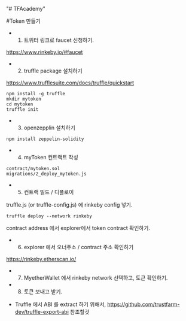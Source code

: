 "# TFAcademy" 

#Token 만들기

- 1. 트위터 링크로 faucet 신청하기.

https://www.rinkeby.io/#faucet 

- 2. truffle package 설치하기

https://www.trufflesuite.com/docs/truffle/quickstart

```
npm install -g truffle
mkdir mytoken
cd mytoken
truffle init
```

- 3. openzepplin 설치하기

`npm install zeppelin-solidity`

- 4. myToken 컨트랙트 작성

```
contract/mytoken.sol
migrations/2_deploy_mytoken.js
```


- 5. 컨트랙 빌드 / 디플로이

truffle.js (or truffle-config.js) 에 rinkeby config 넣기.

```
truffle deploy --network rinkeby
```

contract address 에서 explorer에서 token contract 확인하기.

- 6. explorer 에서 오너주소 / contract 주소 확인하기

https://rinkeby.etherscan.io/

- 7. MyetherWallet 에서 rinkeby network 선택하고, 토큰 확인하기.

- 8. 토큰 보내고 받기.

- Truffle 에서 ABI 를 extract 하기 위해서, https://github.com/trustfarm-dev/truffle-export-abi 참조할것


